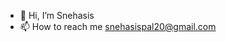 - 👋 Hi, I’m Snehasis
- 📫 How to reach me snehasispal20@gmail.com
<!---
snehasis20/snehasis20 is a ✨ special ✨ repository because its `README.md` (this file) appears on your GitHub profile.
You can click the Preview link to take a look at your changes.
--->
